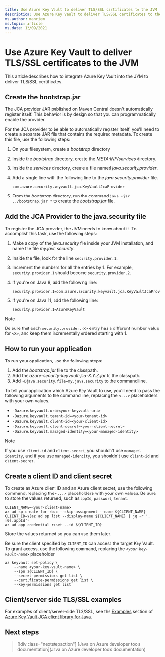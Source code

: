 ```yaml
---
title: Use Azure Key Vault to deliver TLS/SSL certificates to the JVM
description: Use Azure Key Vault to deliver TLS/SSL certificates to the JVM
ms.author: manriem
ms.topic: article
ms.date: 12/09/2021
---
```


# Use Azure Key Vault to deliver TLS/SSL certificates to the JVM

This article describes how to integrate Azure Key Vault into the JVM to deliver TLS/SSL certificates.

## Create the bootstrap.jar

The JCA provider JAR published on Maven Central doesn't automatically register itself. This behavior is by design so that you can programmatically enable the provider.

For the JCA provider to be able to automatically register itself, you'll need to create a separate JAR file that contains the required metadata. To create this file, use the following steps:

1. On your filesystem, create a *bootstrap* directory.
1. Inside the *bootstrap* directory, create the *META-INF/services* directory.
1. Inside the *services* directory, create a file named *java.security.provider*.
1. Add a single line with the following line to the *java.security.provider* file.

   ```text
   com.azure.security.keyvault.jca.KeyVaultJcaProvider
   ```

1. From the *bootstrap* directory, run the command `java -jar ../bootstrap.jar *` to create the *bootstrap.jar* file.

## Add the JCA Provider to the java.security file

To register the JCA provider, the JVM needs to know about it. To accomplish this task, use the following steps:

1. Make a copy of the *java.security* file inside your JVM installation, and name the file *my.java.security*.
1. Inside the file, look for the line `security.provider.1`.
1. Increment the numbers for all the entries by 1. For example, `security.provider.1` should become `security.provider.2`.
1. If you're on Java 8, add the following line:

   ```text
   security.provider.1=com.azure.security.keyvault.jca.KeyVaultJcaProvider
   ```

1. If you're on Java 11, add the following line:

   ```text
   security.provider.1=AzureKeyVault
   ```

> [!NOTE]
> Be sure that each `security.provider.<X>` entry has a different number value for `<X>`, and keep them incrementally ordered starting with 1.

## How to run your application

To run your application, use the following steps:

1. Add the *bootstrap.jar* file to the classpath.
1. Add the *azure-security-keyvault-jca-X.Y.Z.jar* to the classpath.
1. Add `-Djava.security.file=my.java.security` to the command line.

To tell your application which Azure Key Vault to use, you'll need to pass the following arguments to the command line, replacing the *`<...>`* placeholders with your own values.

* `-Dazure.keyvault.uri=<your-keyvault-uri>`
* `-Dazure.keyvault.tenant-id=<your-tenant-id>`
* `-Dazure.keyvault.client-id=<your-client-id>`
* `-Dazure.keyvault.client-secret=<your-client-secret>`
* `-Dazure.keyvault.managed-identity=<your-managed-identity>`

> [!NOTE]
> If you use `client-id` and `client-secret`, you shouldn't use `managed-identity`, and if you use `managed-identity`, you shouldn't use `client-id` and `client-secret`.

## Create a client ID and client secret

To create an Azure client ID and an Azure client secret, use the following command, replacing the *`<...>`* placeholders with your own values. Be sure to store the values returned, such as `appId`, `password`, `tenant`.

```azurecli
CLIENT_NAME=<your-client-name>
az ad sp create-for-rbac --skip-assignment --name ${CLIENT_NAME}
CLIENT_ID=$(az ad sp list --display-name ${CLIENT_NAME} | jq -r '.[0].appId')
az ad app credential reset --id ${CLIENT_ID}
```

Store the values returned so you can use them later.

Be sure the client specified by `CLIENT_ID` can access the target Key Vault. To grant access, use the following command, replacing the *`<your-key-vault-name>`* placeholder:

```azurecli
az keyvault set-policy \
    --name <your-key-vault-name> \
    --spn ${CLIENT_ID} \
    --secret-permissions get list \
    --certificate-permissions get list \
    --key-permissions get list
```

## Client/server side TLS/SSL examples

For examples of client/server-side TLS/SSL, see the [Examples](/java/api/overview/azure/security-keyvault-jca-readme#examples) section of [Azure Key Vault JCA client library for Java](/java/api/overview/azure/security-keyvault-jca-readme).

## Next steps

> [!div class="nextstepaction"]
> [Java on Azure developer tools documentation](Java on Azure developer tools documentation)
